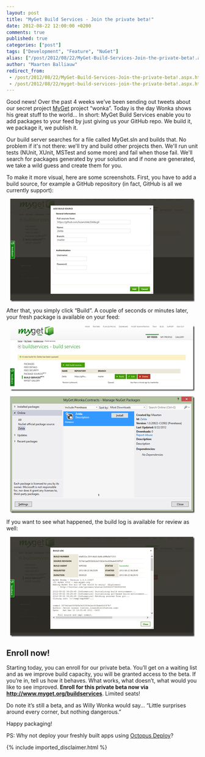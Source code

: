 ```yaml
---
layout: post
title: "MyGet Build Services - Join the private beta!"
date: 2012-08-22 12:00:00 +0200
comments: true
published: true
categories: ["post"]
tags: ["Development", "Feature", "NuGet"]
alias: ["/post/2012/08/22/MyGet-Build-Services-Join-the-private-beta!.aspx", "/post/2012/08/22/myget-build-services-join-the-private-beta!.aspx"]
author: "Maarten Balliauw"
redirect_from:
 - /post/2012/08/22/MyGet-Build-Services-Join-the-private-beta!.aspx.html
 - /post/2012/08/22/myget-build-services-join-the-private-beta!.aspx.html
---
```


<p>Good news! Over the past 4 weeks we&rsquo;ve been sending out tweets about our secret project <a href="http://www.myget.org">MyGet</a> project &ldquo;wonka&rdquo;. Today is the day Wonka shows his great stuff to the world&hellip; In short: MyGet Build Services enable you to add packages to your feed by just giving us your GitHub repo. We build it, we package it, we publish it.</p>
<p>Our build server searches for a file called MyGet.sln and builds that. No problem if it's not there: we'll try and build other projects then. We'll run unit tests (NUnit, XUnit, MSTest and some more) and fail when those fail. We'll search for packages generated by your solution and if none are generated, we take a wild guess and create them for you.</p>
<p>To make it more visual, here are some screenshots. First, you have to add a build source, for example a GitHub repository (in fact, GitHub is all we currently support):</p>
<p><a href="/images/image_13.png"><img style="background-image: none; float: none; padding-top: 0px; padding-left: 0px; margin-left: auto; display: block; padding-right: 0px; margin-right: auto; border-width: 0px;" title="MyGet Add build source" src="/images/image_thumb_11.png" alt="MyGet Add build source" width="484" height="270" border="0" /></a></p>
<p>After that, you simply click &ldquo;Build&rdquo;. A couple of seconds or minutes later, your fresh package is available on your feed:</p>
<p><a href="/images/image_14.png"><img style="background-image: none; float: none; padding-top: 0px; padding-left: 0px; margin-left: auto; display: block; padding-right: 0px; margin-right: auto; border-width: 0px;" title="MyGet build package" src="/images/image_thumb_12.png" alt="MyGet build package" width="484" height="172" border="0" /></a></p>
<p><a href="/images/image_15.png"><img style="background-image: none; float: none; padding-top: 0px; padding-left: 0px; margin-left: auto; display: block; padding-right: 0px; margin-right: auto; border-width: 0px;" title="MyGet package result" src="/images/image_thumb_13.png" alt="MyGet package result" width="484" height="306" border="0" /></a></p>
<p>If you want to see what happened, the build log is available for review as well:</p>
<p><a href="/images/image_16.png"><img style="background-image: none; float: none; padding-top: 0px; padding-left: 0px; margin-left: auto; display: block; padding-right: 0px; margin-right: auto; border-width: 0px;" title="MyGet build log" src="/images/image_thumb_14.png" alt="MyGet build log" width="484" height="262" border="0" /></a></p>
<h2>Enroll now!</h2>
<p>Starting today, you can enroll for our private beta. You&rsquo;ll get on a waiting list and as we improve build capacity, you will be granted access to the beta. If you&rsquo;re in, tell us how it behaves. What works, what doesn&rsquo;t, what would you like to see improved. <strong>Enroll for this private beta now via </strong><a title="http://www.myget.org/buildservices" href="http://www.myget.org/buildservices"><strong>http://www.myget.org/buildservices</strong></a>. Limited seats!</p>
<p>Do note it&rsquo;s still a beta, and as Willy Wonka would say&hellip; &ldquo;Little surprises around every corner, but nothing dangerous.&rdquo;</p>
<p>Happy packaging!</p>
<p>PS: Why not deploy your freshly built apps using <a href="http://octopusdeploy.com/" target="_blank">Octopus Deploy</a>?</p>

{% include imported_disclaimer.html %}

